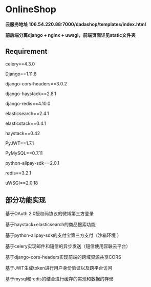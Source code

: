 # OnlineShop

**云服务地址  106.54.220.88:7000/dadashop/templates/index.html**

**前后端分离django + nginx + uwsgi，前端页面详见static文件夹**



## Requirement

celery==4.3.0

Django==1.11.8

django-cors-headers==3.0.2

django-haystack==2.8.1

django-redis==4.10.0

elasticsearch==2.4.1

elasticstack==0.4.1

haystack==0.42

PyJWT==1.7.1

PyMySQL==0.7.11

python-alipay-sdk==2.0.1

redis==3.2.1

uWSGI==2.0.18





## **部分功能实现**

基于OAuth 2.0授权码协议的微博第三方登录

基于haystack+elasticsearch的商品搜索功能

基于python-alipay-sdk的支付宝第三方支付（沙箱环境 ）

基于celery实现邮件和短信的异步发送（短信使用容联云平台）

基于django-cors-headers实现前端的跨域资源共享CORS

基于JWT生成token进行用户身份验证以及跨平台访问

基于mysql和redis的结合进行缓存的实现和数据的存储





